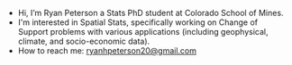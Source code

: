 - Hi, I’m Ryan Peterson a Stats PhD student at Colorado School of Mines.
- I'm interested in Spatial Stats, specifically working on Change of Support problems with various applications (including geophysical, climate, and socio-economic data).
- How to reach me: ryanhpeterson20@gmail.com 

<!---
RyanHPeterson20/RyanHPeterson20 is a ✨ special ✨ repository because its `README.md` (this file) appears on your GitHub profile.
You can click the Preview link to take a look at your changes.
--->
